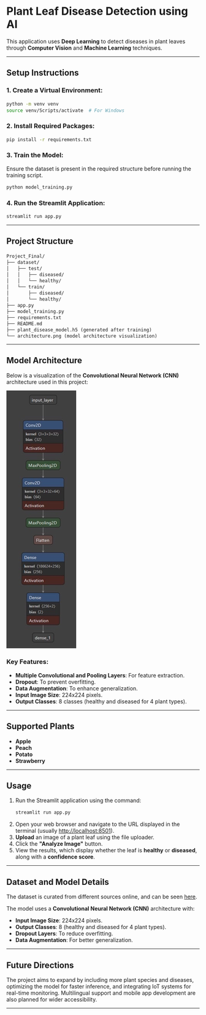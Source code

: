 
# **Plant Leaf Disease Detection using AI**

This application uses **Deep Learning** to detect diseases in plant leaves through **Computer Vision** and **Machine Learning** techniques.

---

## **Setup Instructions**

### 1. Create a Virtual Environment:
```bash
python -m venv venv
source venv/Scripts/activate  # For Windows
```

### 2. Install Required Packages:
```bash
pip install -r requirements.txt
```

### 3. Train the Model:  
Ensure the dataset is present in the required structure before running the training script.
```bash
python model_training.py
```

### 4. Run the Streamlit Application:  
```bash
streamlit run app.py
```

---

## **Project Structure**

```
Project_Final/
├── dataset/
│   ├── test/
│   │   ├── diseased/
│   │   └── healthy/
│   └── train/
│       ├── diseased/
│       └── healthy/
├── app.py
├── model_training.py
├── requirements.txt
├── README.md
├── plant_disease_model.h5 (generated after training)
└── architecture.png (model architecture visualization)
```

---

## **Model Architecture**

Below is a visualization of the **Convolutional Neural Network (CNN)** architecture used in this project:  

![Model Architecture](architecture.jpg)  

### Key Features:
- **Multiple Convolutional and Pooling Layers**: For feature extraction.  
- **Dropout**: To prevent overfitting.  
- **Data Augmentation**: To enhance generalization.  
- **Input Image Size**: 224x224 pixels.  
- **Output Classes**: 8 classes (healthy and diseased for 4 plant types).

---

## **Supported Plants**

- **Apple**  
- **Peach**  
- **Potato**  
- **Strawberry**  

---

## **Usage**

1. Run the Streamlit application using the command:
   ```bash
   streamlit run app.py
   ```
2. Open your web browser and navigate to the URL displayed in the terminal (usually [http://localhost:8501](http://localhost:8501)).
3. **Upload** an image of a plant leaf using the file uploader.  
4. Click the **"Analyze Image"** button.  
5. View the results, which display whether the leaf is **healthy** or **diseased**, along with a **confidence score**.  

---

## **Dataset and Model Details**

The dataset is curated from different sources online, and can be seen [here](https://drive.google.com/drive/folders/1f_EG4p3DtMNB1YKx7NAfJwGVB_fuqwzx?usp=sharing).

The model uses a **Convolutional Neural Network (CNN)** architecture with:
- **Input Image Size**: 224x224 pixels.  
- **Output Classes**: 8 (healthy and diseased for 4 plant types).  
- **Dropout Layers**: To reduce overfitting.  
- **Data Augmentation**: For better generalization.  

---

## **Future Directions**

The project aims to expand by including more plant species and diseases, optimizing the model for faster inference, and integrating IoT systems for real-time monitoring. Multilingual support and mobile app development are also planned for wider accessibility.

---
